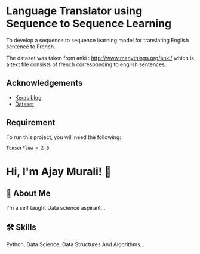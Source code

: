 
# Language Translator using Sequence to Sequence Learning 

To develop a sequence to sequence learning model for translating English sentence to French.

The dataset was taken from anki : http://www.manythings.org/anki/ which is a text file consists of french corresponding to english sentences.


## Acknowledgements

 - [Keras blog](https://blog.keras.io/a-ten-minute-introduction-to-sequence-to-sequence-learning-in-keras.html)
 - [Dataset](http://www.manythings.org/anki/ )
 

  
## Requirement

To run this project, you will need the following:

`TensorFlow > 2.0`

  
# Hi, I'm Ajay Murali! 👋

  
## 🚀 About Me
I'm a self taught Data science aspirant...

  
## 🛠 Skills
Python, Data Science, Data Structures And Algorithms...

  